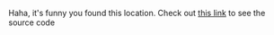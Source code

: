 Haha, it's funny you found this location. Check out [this link](https://github.com/msteknoadam/msteknoadam.github.io/tree/master/bilkent/2021-2022-fall/grade_calculator) to see the source code
